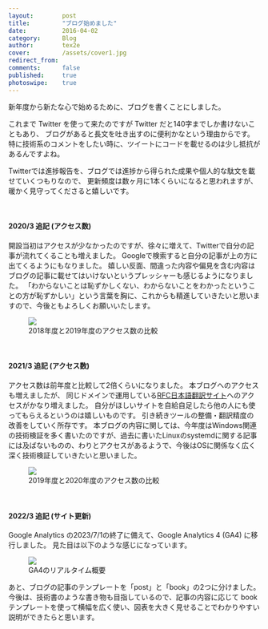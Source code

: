 ```yaml
---
layout:        post
title:         "ブログ始めました"
date:          2016-04-02
category:      Blog
author:        tex2e
cover:         /assets/cover1.jpg
redirect_from:
comments:      false
published:     true
photoswipe:    true
---
```


新年度から新たな心で始めるために、ブログを書くことにしました。

これまで Twitter を使って来たのですが Twitter だと140字までしか書けないこともあり、
ブログがあると長文を吐き出すのに便利かなという理由からです。
特に技術系のコメントをしたい時に、ツイートにコードを載せるのは少し抵抗があるんですよね。

Twitterでは進捗報告を、ブログでは進捗から得られた成果や個人的な駄文を載せていくつもりなので、
更新頻度は数ヶ月に1本くらいになると思われますが、暖かく見守ってくださると嬉しいです。

<br>

#### 2020/3 追記 (アクセス数)

開設当初はアクセスが少なかったのですが、徐々に増えて、Twitterで自分の記事が流れてくることも増えました。
Googleで検索すると自分の記事が上の方に出てくるようにもなりました。
嬉しい反面、間違った内容や偏見を含む内容はブログの記事に載せてはいけないというプレッシャーも感じるようになりました。
「わからないことは恥ずかしくない、わからないことをわかったということの方が恥ずかしい」という言葉を胸に、これからも精進していきたいと思いますので、今後ともよろしくお願いいたします。

<figure>
<img src="{{ site.baseurl }}/media/post/blog/ga-2020-3.png" />
<figcaption>2018年度と2019年度のアクセス数の比較</figcaption>
</figure>


<br>

#### 2021/3 追記 (アクセス数)

アクセス数は前年度と比較して2倍くらいになりました。
本ブログへのアクセスも増えましたが、
同じドメインで運用している[RFC日本語翻訳サイト](https://tex2e.github.io/rfc-translater/html/)へのアクセスがかなり増えました。
自分がほしいサイトを自給自足したら他の人にも使ってもらえるというのは嬉しいものです。
引き続きツールの整備・翻訳精度の改善をしていく所存です。
本ブログの内容に関しては、今年度はWindows関連の技術検証を多く書いたのですが、過去に書いたLinuxのsystemdに関する記事には及ばないものの、わりとアクセスがあるようで、今後はOSに関係なく広く深く技術検証していきたいと思いました。

<figure>
<img src="{{ site.baseurl }}/media/post/blog/ga-2021-3.png" />
<figcaption>2019年度と2020年度のアクセス数の比較</figcaption>
</figure>


<br>

#### 2022/3 追記 (サイト更新)

Google Analytics の2023/7/1の終了に備えて、Google Analytics 4 (GA4) に移行しました。
見た目は以下のような感じになっています。

<figure>
<img src="{{ site.baseurl }}/media/post/blog/ga-2022-3.png" />
<figcaption>GA4のリアルタイム概要</figcaption>
</figure>

あと、ブログの記事のテンプレートを「post」と「book」の2つに分けました。
今後は、技術書のような書き物も目指しているので、記事の内容に応じて book テンプレートを使って横幅を広く使い、図表を大きく見せることでわかりやすい説明ができたらと思います。
